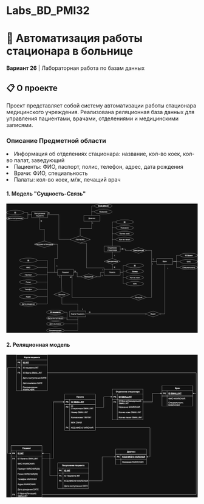 # Labs_BD_PMI32
# 🏥 Автоматизация работы стационара в больнице

**Вариант 26** | Лабораторная работа по базам данных

## 📋 О проекте

Проект представляет собой систему автоматизации работы стационара медицинского учреждения. Реализована реляционная база данных для управления пациентами, врачами, отделениями и медицинскими записями.

### Описание Предметной области

<li>Информация об отделениях стационара: название, кол-во коек, кол-во палат, заведующий</li>
<li>Пациенты: ФИО, паспорт, полис, телефон, адрес, дата рождения</li>
<li>Врачи: ФИО, специальность</li>
<li>Палаты: кол-во коек, м/ж, лечащий врач</li>


#### 1. Модель "Сущность-Связь"

![ER Diagram](Images/сущность-связь.jpg)

#### 2. Реляционная модель

![Relational Model](Images/реляционная.jpg)
